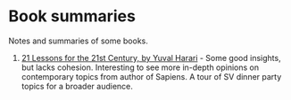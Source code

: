 # Book summaries

Notes and summaries of some books. 

1. [21 Lessons for the 21st Century, by Yuval Harari](21-lessons-for-the-21st-century.md) - Some good insights, but lacks cohesion. Interesting to see more in-depth opinions on contemporary topics from author of Sapiens. A tour of SV dinner party topics for a broader audience. 

